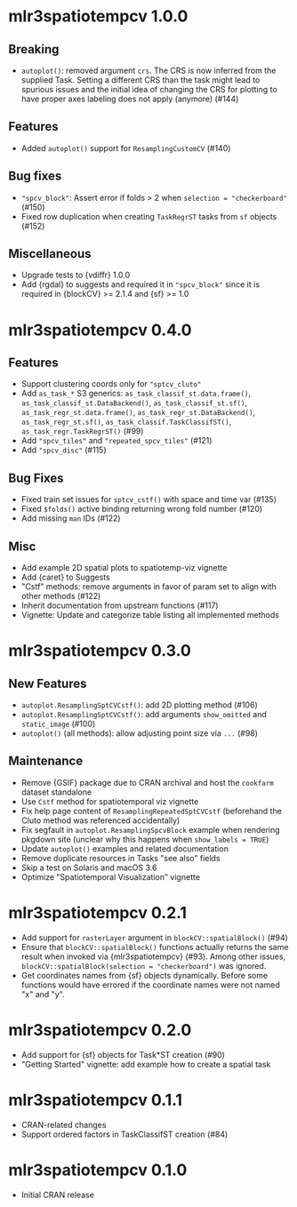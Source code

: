 <!-- NEWS.md is maintained by https://cynkra.github.io/fledge, do not edit -->

# mlr3spatiotempcv 1.0.0

## Breaking

- `autoplot()`: removed argument `crs`. 
  The CRS is now inferred from the supplied Task. 
  Setting a different CRS than the task might lead to spurious issues and the initial idea of changing the CRS for plotting to have proper axes labeling does not apply (anymore) (#144)

## Features

- Added `autoplot()` support for `ResamplingCustomCV` (#140)

## Bug fixes

- `"spcv_block"`: Assert error if folds > 2 when `selection = "checkerboard"` (#150)
- Fixed row duplication when creating `TaskRegrST` tasks from `sf` objects (#152)

## Miscellaneous

- Upgrade tests to {vdiffr} 1.0.0
- Add {rgdal} to suggests and required it in `"spcv_block"` since it is required in {blockCV} >= 2.1.4 and {sf} >= 1.0


# mlr3spatiotempcv 0.4.0

## Features

- Support clustering coords only for `"sptcv_cluto"`
- Add `as_task_*` S3 generics: `as_task_classif_st.data.frame()`, `as_task_classif_st.DataBackend()`, `as_task_classif_st.sf()`, `as_task_regr_st.data.frame()`, `as_task_regr_st.DataBackend()`, `as_task_regr_st.sf()`, `as_task_classif.TaskClassifST()`, `as_task_regr.TaskRegrST()` (#99)
- Add `"spcv_tiles"` and `"repeated_spcv_tiles"` (#121)
- Add `"spcv_disc"` (#115)

## Bug Fixes

- Fixed train set issues for `sptcv_cstf()` with space and time var (#135)
- Fixed `$folds()` active binding returning wrong fold number (#120)
- Add missing `man` IDs (#122)

## Misc

- Add example 2D spatial plots to spatiotemp-viz vignette
- Add {caret} to Suggests
- "Cstf" methods: remove arguments in favor of param set to align with other methods (#122)
- Inherit documentation from upstream functions (#117)
- Vignette: Update and categorize table listing all implemented methods

# mlr3spatiotempcv 0.3.0

## New Features

- `autoplot.ResamplingSptCVCstf()`: add 2D plotting method (#106)
- `autoplot.ResamplingSptCVCstf()`: add arguments `show_omitted` and `static_image` (#100)
- `autoplot()` (all methods): allow adjusting point size via `...` (#98)

## Maintenance

- Remove {GSIF} package due to CRAN archival and host the `cookfarm` dataset standalone
- Use `Cstf` method for spatiotemporal viz vignette
- Fix help page content of `ResamplingRepeatedSptCVCstf` (beforehand the Cluto method was referenced accidentally)
- Fix segfault in `autoplot.ResamplingSpcvBlock` example when rendering pkgdown site (unclear why this happens when `show_labels = TRUE`)
- Update `autoplot()` examples and related documentation
- Remove duplicate resources in Tasks "see also" fields
- Skip a test on Solaris and macOS 3.6
- Optimize "Spatiotemporal Visualization" vignette


# mlr3spatiotempcv 0.2.1

- Add support for `rasterLayer` argument in `blockCV::spatialBlock()` (#94)
- Ensure that `blockCV::spatialBlock()` functions actually returns the same result when invoked via {mlr3spatiotempcv} (#93).
  Among other issues, `blockCV::spatialBlock(selection = "checkerboard")` was ignored.
- Get coordinates names from {sf} objects dynamically.
  Before some functions would have errored if the coordinate names were not named "x" and "y".


# mlr3spatiotempcv 0.2.0

- Add support for {sf} objects for Task*ST creation (#90)
- "Getting Started" vignette: add example how to create a spatial task


# mlr3spatiotempcv 0.1.1

- CRAN-related changes
- Support ordered factors in TaskClassifST creation (#84)


# mlr3spatiotempcv 0.1.0

- Initial CRAN release
